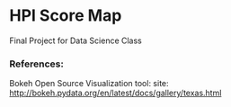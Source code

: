 # HPI Score Map
Final Project for Data Science Class


### References:
Bokeh Open Source Visualization tool:
site: http://bokeh.pydata.org/en/latest/docs/gallery/texas.html
